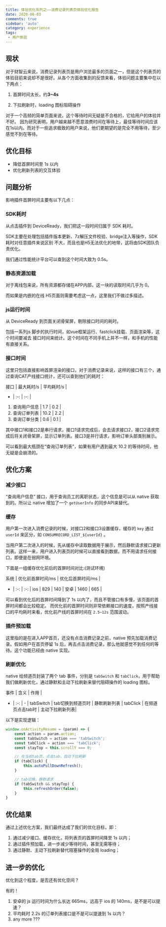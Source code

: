 ```yaml
---
title: 体验优化系列之——消费记录列表页体验优化报告
date: 2020-06-03
comments: true
sidebar: 'auto'
category: experience
tags:
 - 用户体验
---
```


## 现状

对于财智云来说，消费记录列表页是用户浏览最多的页面之一，但是这个列表页的体验目前来说却不是很好。从各个方面收集到的反馈来看，体验问题主要集中在以下两点：

1. 首屏时间太长，约**3~4s**

2. 下拉刷新时，loading 图标阻碍操作

对于一个高频的简单页面来说，这个等待时间无疑是不合格的，它给用户的体验并不好。
因为研究表明，用户越来越不愿意浪费时间在等待上，最佳等待时间应该在1s以内。而对于一些追求极致的用户来说，他们更期望的是完全不用等待，至少感觉不到在等待。

## 优化目标

* 降低首屏时间至 1s 以内
* 优化刷新列表的交互体验

## 问题分析

影响插件首屏时间主要有以下几点：

### SDK耗时

从点击插件到 DeviceReady，我们把这一段时间归属于 SDK 耗时。

SDK主要在处理包括插件版本更新、7z解压文件校验、bridge注入等操作，SDK 耗时对任意插件来说区别
不大，而且也是H5无法优化的地带，这将由SDK团队负责优化。

我们通过性能统计平台可以查到这个时间大致为 0.5s。

### 静态资源加载

对于离线包来说，所有资源都存储在APP内部，这一块的读取时间几乎为 0。

而如果是内嵌的在线 H5页面则需要考虑这一点，这里我们不做过多描述。

### js运行时间

从 DeviceReady 到页面关闭骨架屏，剔除接口时间的耗时。

包括一系列js 脚步的执行时间，如vue框架运行、fastclick挂载、页面渲染等，这个时间要减去
接口时间来统计。这个时间在不同手机上并不一样，和手机的性能有直接关系。

### 接口时间

这里只包括直接影响首屏渲染的接口，对于消费记录来说，这样的接口有三个，通过查询CAT产线接口统计，还可以查到他们的耗时：

接口 | 最大耗时/s | 平均耗时/s |
- | :-: | :-: |
1. 查询用户信息 | 1.7 | 0.2 |
2. 查询订单列表 | 10.2 | 2.2 |
3. 查询订单分类 | 0.6 | 0.1 |

其中接口1和接口2是串行请求，接口1请求完成后，会去请求接口2，接口2请求完成后将关闭骨架屏，显示订单列表。接口3是并行请求，影响订单头部类别展示。

可以看到最大瓶颈在“查询订单列表”，如果有用户遇到最大 10.2 的等待时间，他无疑是会崩溃的。

## 优化方案

### 减少接口

“查询用户信息” 接口，用于查询员工的离职状态，这个信息是可以从 native 获取到的。所以让 native 增加了一个 `getUserInfo` 的同步API来替代。

### 缓存

用户第一次进入消费记录的时候，对接口2和接口3设置缓存，缓存的 `key` 通过 `userId` 来区分，如
`CONSUMRECORD_LIST_${userId}` 。

当用户第二次进入的时候，先从缓存中读取数据用于展示，然后静默请求接口更新列表。这样一来，用户进入列表页的时候可以直接看到数据，而不用请求任何接口，即便是在弱网环境。

下面是一组缓存优化前后的首屏时间对比:(测试环境)

系统 | 优化前首屏时间/ms | 优化后首屏时间/ms |
- | :-: | :-: |
ios | 829 | 140 |
安卓 | 1460 | 665 |

可以看到优化后的首屏时间降到了 1s 以内了，而且不管接口有多慢，该页面的首屏时间都会比较稳定。
而优化前的首屏时间则非常依赖接口的速度，按照产线接口的平均耗时来看，优化前产线的首屏时间在 `2.5~12s` 范围波动。

### 插件预加载

这里指的是在进入APP首页，还没有点击消费记录之前，native 预先加载消费记录。假如用户在首页停留 1s 后，再去点击消费记录，那么他就感觉不到任何的等待。这个功能已经由 native 实现。

### 刷新优化

native 给频道页封装了两个 tab 事件，分别是 `tabSwitch` 和 `tabClick`，用于帮助我们做刷新优化，通过静默和主动下拉刷新来替代阻碍操作的 loading 图标。

事件 | 含义 |  作用 |
- | :-: | - |
tabSwitch | tab切换到频道页时 |  静默刷新列表   |
tabClick | 在频道页点击tab时 |  主动下拉刷新列表|

以下是实现逻辑：

```js
window.onActivityResume = (param) => {
	const action = param.action;
	const tabSwitch = action === 'tabSwitch';
	const tabClick = action === 'tabClick';
	const stayTop = this.scrollY === 0;

	// 在当前tab页，点击tab，自动下拉刷新
	if (tabClick) {
		this.autoPullDownRefresh();
	}

	// tab切换，静默请求
	if (tabSwitch && stayTop) {
		this.refreshOrder(false);
	}
}
```

## 优化结果

通过上述优化方案，我们最终达成了我们的优化目标，即：

1. 通过减少接口、缓存优化，将列表页的首屏时间降至 1s 以内；
2. 通过插件预加载，进一步减少等待时间，甚至无需等待；
3. 通过静默、主动下拉刷新替代阻塞操作的全局 loading；

## 进一步的优化

优化到这个程度，是否还有优化空间？

有的！

1. 安卓的 js 运行时间为什么长达 665ms，远高于 ios 的 140ms，是不是可以提速？
2. 平均耗时 2.2s 的订单列表接口是不是可以提速到 1s 以内？
3. any more ???
